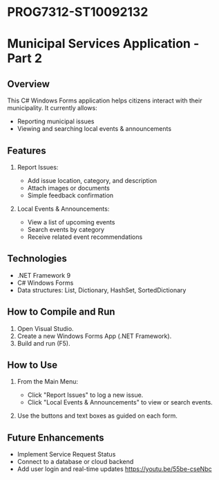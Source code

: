 # PROG7312-ST10092132
# Municipal Services Application - Part 2

## Overview
This C# Windows Forms application helps citizens interact with their municipality.
It currently allows:
- Reporting municipal issues 
- Viewing and searching local events & announcements 

## Features
1. Report Issues:
   - Add issue location, category, and description
   - Attach images or documents
   - Simple feedback confirmation

2. Local Events & Announcements:
   - View a list of upcoming events
   - Search events by category
   - Receive related event recommendations

## Technologies
- .NET Framework 9
- C# Windows Forms
- Data structures: List, Dictionary, HashSet, SortedDictionary

## How to Compile and Run
1. Open Visual Studio.
2. Create a new Windows Forms App (.NET Framework).
3. Build and run (F5).

## How to Use
1. From the Main Menu:
   - Click "Report Issues" to log a new issue.
   - Click "Local Events & Announcements" to view or search events.
 

2. Use the buttons and text boxes as guided on each form.

## Future Enhancements
- Implement Service Request Status 
- Connect to a database or cloud backend
- Add user login and real-time updates
https://youtu.be/55be-cseNbc 
